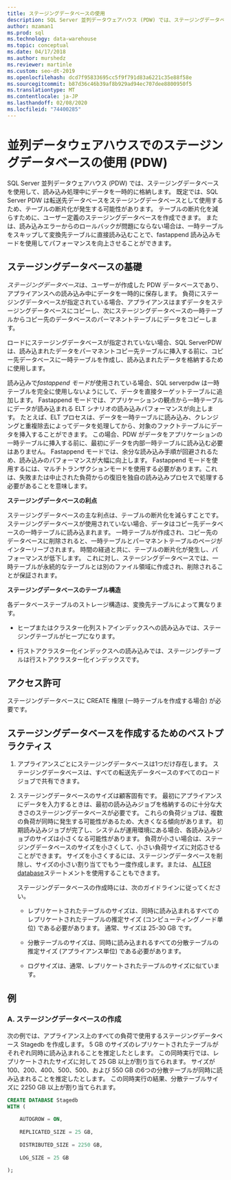 ```yaml
---
title: ステージングデータベースの使用
description: SQL Server 並列データウェアハウス (PDW) では、ステージングデータベースを使用して、読み込み処理中にデータを一時的に格納します。
author: mzaman1
ms.prod: sql
ms.technology: data-warehouse
ms.topic: conceptual
ms.date: 04/17/2018
ms.author: murshedz
ms.reviewer: martinle
ms.custom: seo-dt-2019
ms.openlocfilehash: dcd7f95833695cc5f9f791d83a6221c35e88f58e
ms.sourcegitcommit: b87d36c46b39af8b929ad94ec707dee8800950f5
ms.translationtype: MT
ms.contentlocale: ja-JP
ms.lasthandoff: 02/08/2020
ms.locfileid: "74400285"
---
```

# <a name="using-a-staging-database-in-parallel-data-warehouse-pdw"></a>並列データウェアハウスでのステージングデータベースの使用 (PDW)
SQL Server 並列データウェアハウス (PDW) では、ステージングデータベースを使用して、読み込み処理中にデータを一時的に格納します。 既定では、SQL Server PDW は転送先データベースをステージングデータベースとして使用するため、テーブルの断片化が発生する可能性があります。 テーブルの断片化を減らすために、ユーザー定義のステージングデータベースを作成できます。 または、読み込みエラーからのロールバックが問題にならない場合は、一時テーブルをスキップして変換先テーブルに直接読み込むことで、fastappend 読み込みモードを使用してパフォーマンスを向上させることができます。  
  
## <a name="StagingDatabase"></a>ステージングデータベースの基礎  
*ステージングデータベース*は、ユーザーが作成した PDW データベースであり、アプライアンスへの読み込み中にデータを一時的に保存します。 負荷にステージングデータベースが指定されている場合、アプライアンスはまずデータをステージングデータベースにコピーし、次にステージングデータベースの一時テーブルからコピー先のデータベースのパーマネントテーブルにデータをコピーします。  
  
ロードにステージングデータベースが指定されていない場合、SQL ServerPDW は、読み込まれたデータをパーマネントコピー先テーブルに挿入する前に、コピー先データベースに一時テーブルを作成し、読み込まれたデータを格納するために使用します。  
  
読み込みで*fastappend モード*が使用されている場合、SQL serverpdw は一時テーブルを完全に使用しないようにして、データを直接ターゲットテーブルに追加します。 Fastappend モードでは、アプリケーションの観点から一時テーブルにデータが読み込まれる ELT シナリオの読み込みパフォーマンスが向上します。 たとえば、ELT プロセスは、データを一時テーブルに読み込み、クレンジングと重複除去によってデータを処理してから、対象のファクトテーブルにデータを挿入することができます。 この場合、PDW がデータをアプリケーションの一時テーブルに挿入する前に、最初にデータを内部一時テーブルに読み込む必要はありません。 Fastappend モードでは、余分な読み込み手順が回避されるため、読み込みのパフォーマンスが大幅に向上します。 Fastappend モードを使用するには、マルチトランザクションモードを使用する必要があります。これは、失敗または中止された負荷からの復旧を独自の読み込みプロセスで処理する必要があることを意味します。  
  
**ステージングデータベースの利点**  
  
ステージングデータベースの主な利点は、テーブルの断片化を減らすことです。 ステージングデータベースが使用されていない場合、データはコピー先データベースの一時テーブルに読み込まれます。 一時テーブルが作成され、コピー先のデータベースに削除されると、一時テーブルとパーマネントテーブルのページがインターリーブされます。 時間の経過と共に、テーブルの断片化が発生し、パフォーマンスが低下します。 これに対し、ステージングデータベースでは、一時テーブルが永続的なテーブルとは別のファイル領域に作成され、削除されることが保証されます。  
  
**ステージングデータベースのテーブル構造**  
  
各データベーステーブルのストレージ構造は、変換先テーブルによって異なります。  
  
-   ヒープまたはクラスター化列ストアインデックスへの読み込みでは、ステージングテーブルがヒープになります。  
  
-   行ストアクラスター化インデックスへの読み込みでは、ステージングテーブルは行ストアクラスター化インデックスです。  
  
## <a name="Permissions"></a>アクセス許可  
ステージングデータベースに CREATE 権限 (一時テーブルを作成する場合) が必要です。 

<!-- MISSING LINKS

For more information, see [Grant Permissions to load data](grant-permissions-to-load-data.md).  

-->
  
## <a name="CreatingStagingDatabase"></a>ステージングデータベースを作成するためのベストプラクティス  
  
1.  アプライアンスごとにステージングデータベースは1つだけ存在します。 ステージングデータベースは、すべての転送先データベースのすべてのロードジョブで共有できます。  
  
2.  ステージングデータベースのサイズは顧客固有です。 最初にアプライアンスにデータを入力するときは、最初の読み込みジョブを格納するのに十分な大きさのステージングデータベースが必要です。 これらの負荷ジョブは、複数の負荷が同時に発生する可能性があるため、大きくなる傾向があります。 初期読み込みジョブが完了し、システムが運用環境にある場合、各読み込みジョブのサイズは小さくなる可能性があります。 負荷が小さい場合は、ステージングデータベースのサイズを小さくして、小さい負荷サイズに対応させることができます。 サイズを小さくするには、ステージングデータベースを削除し、サイズの小さい割り当てでもう一度作成します。または、 [ALTER database](../t-sql/statements/alter-database-transact-sql.md?tabs=sqlpdw)ステートメントを使用することもできます。  
  
    ステージングデータベースの作成時には、次のガイドラインに従ってください。  
  
    -   レプリケートされたテーブルのサイズは、同時に読み込まれるすべてのレプリケートされたテーブルの推定サイズ (コンピューティングノード単位) である必要があります。 通常、サイズは 25-30 GB です。  
  
    -   分散テーブルのサイズは、同時に読み込まれるすべての分散テーブルの推定サイズ (アプライアンス単位) である必要があります。  
  
    -   ログサイズは、通常、レプリケートされたテーブルのサイズに似ています。  
  
## <a name="Examples"></a>例  
  
### <a name="a-create-a-staging-database"></a>A. ステージングデータベースの作成 
次の例では、アプライアンス上のすべての負荷で使用するステージングデータベース Stagedb を作成します。 5 GB のサイズのレプリケートされたテーブルがそれぞれ同時に読み込まれることを推定したとします。 この同時実行では、レプリケートされたサイズに対して 25 GB 以上が割り当てられます。 サイズが100、200、400、500、500、および 550 GB の6つの分散テーブルが同時に読み込まれることを推定したとします。 この同時実行の結果、分散テーブルサイズに 2250 GB 以上が割り当てられます。  
  
```sql  
CREATE DATABASE Stagedb  
WITH (  
  
    AUTOGROW = ON,  
  
    REPLICATED_SIZE = 25 GB,  
  
    DISTRIBUTED_SIZE = 2250 GB,  
  
    LOG_SIZE = 25 GB  
  
);  
```  

<!-- MISSING LINKS
 
## See Also  
[Common metadata query examples](metadata-query-examples.md)  

-->
  
